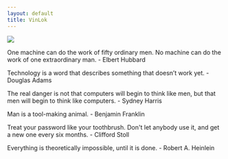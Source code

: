 ```yaml
---
layout: default
title: VinLok
---
```



<div style="width:100%;margin-left:auto;margin-right:auto">
    <img src="images/devops-inf-loop-small.jpg" style="width=100%;margin-left:auto;margin-right:auto;display: block">
</div>


<p class="mySlides w3-animate-fading blocktext" > One machine can do the work of fifty ordinary men. No machine can do the work of one extraordinary man. - Elbert Hubbard   </p>
<p class="mySlides w3-animate-fading blocktext" > Technology is a word that describes something that doesn’t work yet. - Douglas Adams  </p>
<p class="mySlides w3-animate-fading blocktext" > The real danger is not that computers will begin to think like men, but that men will begin to think like computers. - Sydney Harris  </p>
<p class="mySlides w3-animate-fading blocktext" > Man is a tool-making animal. - Benjamin Franklin </p>
<p class="mySlides w3-animate-fading blocktext" > Treat your password like your toothbrush. Don't let anybody use it, and get a new one every six months. - Clifford Stoll</p>
<p class="mySlides w3-animate-fading blocktext" > Everything is theoretically impossible, until it is done. - Robert A. Heinlein </p>

